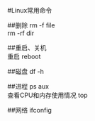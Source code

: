 #Linux常用命令

##删除
rm -f file  
rm -rf dir  

##重启、关机  
重启 reboot  

##磁盘
df -h  

##进程
ps aux  
查看CPU和内存使用情况 top  

##网络
ifconfig  
